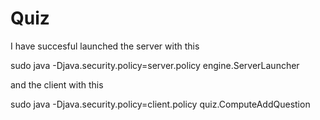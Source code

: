 Quiz
====
I have succesful launched the server with this

sudo java -Djava.security.policy=server.policy engine.ServerLauncher

and the client with this

sudo java -Djava.security.policy=client.policy quiz.ComputeAddQuestion


